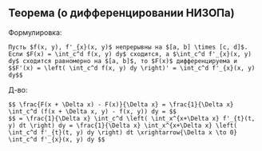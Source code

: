 ## Теорема (о дифференцировании НИЗОПа)
Формулировка:
```spoiler-markdown
Пусть $f(x, y), f'_{x}(x, y)$ непрерывны на $[a, b] \times [c, d]$. Если $F(x) = \int_c^d f(x, y) dy$ сходится, а $\int_c^d f'_{x}(x, y) dy$ сходится равномерно на $[a, b]$, то $F(x)$ дифференцируема и
$$F'(x) = \left( \int_c^d f(x, y) dy \right)' = \int_c^d f'_{x}(x, y) dy$$
```

Д-во:
```spoiler-markdown
$$ \frac{F(x + \Delta x) - F(x)}{\Delta x} = \frac{1}{\Delta x} \int_c^d (f(x + \Delta x, y) - f(x, y)) dy = $$
$$ = \frac{1}{\Delta x} \int_c^d \left( \int_x^{x+\Delta x} f'_{t}(t, y) dt \right) dy = \frac{1}{\Delta x} \int_x^{x+\Delta x} \left( \int_c^d f'_{t}(t, y) dy \right) dt \xrightarrow{\Delta x \to 0} \int_c^d f'_{x}(x, y) dy $$
```
